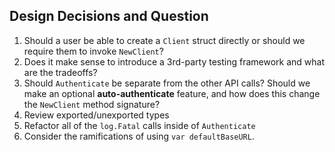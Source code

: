 ## Design Decisions and Question

1. Should a user be able to create a `Client` struct directly or should we
  require them to invoke `NewClient`?
2. Does it make sense to introduce a 3rd-party testing framework and what are
  the tradeoffs?
3. Should `Authenticate` be separate from the other API calls? Should we make an
  optional **auto-authenticate** feature, and how does this change the
  `NewClient` method signature?
4. Review exported/unexported types
5. Refactor all of the `log.Fatal` calls inside of `Authenticate`
6. Consider the ramifications of using `var defaultBaseURL`.

